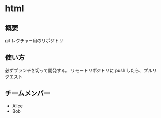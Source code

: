 # html

## 概要
git レクチャー用のリポジトリ

## 使い方
必ずブランチを切って開発する。
リモートリポジトリに push したら、プルリクエスト

## チームメンバー
- Alice
- Bob

